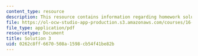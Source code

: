```yaml
---
content_type: resource
description: This resource contains information regarding homework solution 3.
file: https://ol-ocw-studio-app-production.s3.amazonaws.com/courses/16-50-introduction-to-propulsion-systems-spring-2012/0262c8ff6670508a1598cb54f41be82b_MIT16_50S12_sol3.pdf
file_type: application/pdf
resourcetype: Document
title: Solution 3
uid: 0262c8ff-6670-508a-1598-cb54f41be82b
---
```

